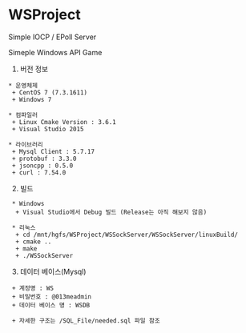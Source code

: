 # WSProject
Simple IOCP / EPoll Server

Simeple Windows API Game

1. 버전 정보

~~~
* 운영체제
 + CentOS 7 (7.3.1611)
 + Windows 7
~~~
~~~
* 컴파일러
 + Linux Cmake Version : 3.6.1
 + Visual Studio 2015
~~~
~~~
* 라이브러리
 + Mysql Client : 5.7.17
 + protobuf : 3.3.0
 + jsoncpp : 0.5.0
 + curl : 7.54.0
~~~

2. 빌드
~~~
 * Windows
  + Visual Studio에서 Debug 빌드 (Release는 아직 해보지 않음)
~~~
~~~
 * 리눅스
  + cd /mnt/hgfs/WSProject/WSSockServer/WSSockServer/linuxBuild/
  + cmake ..
  + make
  + ./WSSockServer
~~~

3. 데이터 베이스(Mysql)
~~~
 + 계정명 : WS
 + 비밀번호 : @013meadmin
 + 데이터 베이스 명 : WSDB
 
 + 자세한 구조는 /SQL_File/needed.sql 파일 참조
~~~